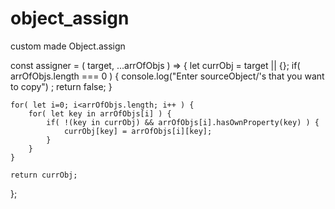 # object_assign
custom made Object.assign

const assigner = ( target, ...arrOfObjs ) => {
    let currObj = target || {};
    if( arrOfObjs.length === 0 ) { 
        console.log("Enter sourceObject/'s that you want to copy") ;
        return false;
    }

    for( let i=0; i<arrOfObjs.length; i++ ) {
        for( let key in arrOfObjs[i] ) {
            if( !(key in currObj) && arrOfObjs[i].hasOwnProperty(key) ) {
                currObj[key] = arrOfObjs[i][key];
            }
        }
    }

    return currObj;
};
